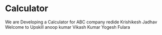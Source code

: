 # Calculator
We are Developing a Calculator for ABC company
redide Krishikesh Jadhav
Welcome to Upskill
anoop kumar
Vikash Kumar
Yogesh Fulara
